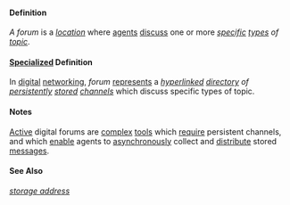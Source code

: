 #### Definition

*A forum* is a *[location](https://github.com/gcassel/Modular-Organization-Terminology/blob/master/terms/location.md)* where [agents](https://github.com/gcassel/Modular-Organization-Terminology/blob/master/terms/agent.md) [discuss](https://github.com/gcassel/Modular-Organization-Terminology/blob/master/terms/dialogue.md) one or more *[specific](https://github.com/gcassel/Modular-Organization-Terminology/blob/master/terms/specific.md) [types](https://github.com/gcassel/Modular-Organization-Terminology/blob/master/terms/type.md) of [topic](https://github.com/gcassel/Modular-Organization-Terminology/blob/master/terms/topic.md)*.

#### [Specialized](https://github.com/gcassel/Modular-Organization-Terminology/blob/master/terms/specialize.md) Definition  

In [digital](https://github.com/gcassel/Modular-Organization-Terminology/blob/master/terms/digital.md) [networking](https://github.com/gcassel/Modular-Organization-Terminology/blob/master/terms/network.md), *forum* [represents](https://github.com/gcassel/Modular-Organization-Terminology/blob/master/terms/represent.md) a *[hyperlinked](https://github.com/gcassel/Modular-Organization-Terminology/blob/master/terms/hyperlink.md) [directory](https://github.com/gcassel/Modular-Organization-Terminology/blob/master/terms/directory.md) of [persistently](https://github.com/gcassel/Modular-Organization-Terminology/blob/master/terms/persist.md) [stored](https://github.com/gcassel/Modular-Organization-Terminology/blob/master/terms/store.md) [channels](https://github.com/gcassel/Modular-Organization-Terminology/blob/master/terms/channel.md)* which discuss specific types of topic.   
		
#### Notes

[Active](https://github.com/gcassel/Modular-Organization-Terminology/blob/master/terms/active.md) digital forums are [complex](https://github.com/gcassel/Modular-Organization-Terminology/blob/master/terms/complex.md) [tools](https://github.com/gcassel/Modular-Organization-Terminology/blob/master/terms/tool.md) which [require](https://github.com/gcassel/Modular-Organization-Terminology/blob/master/terms/requirement.md) persistent channels, and which [enable](https://github.com/gcassel/Modular-Organization-Terminology/blob/master/terms/enable.md) agents to [asynchronously](https://github.com/gcassel/Modular-Organization-Terminology/blob/master/terms/asynchronous.md) collect and [distribute](https://github.com/gcassel/Modular-Organization-Terminology/blob/master/terms/distribute.md) stored [messages](https://github.com/gcassel/Modular-Organization-Terminology/blob/master/terms/message.md).

#### See Also

*[storage address](https://github.com/gcassel/Modular-Organization-Terminology/blob/master/terms/storage-address.md)*
